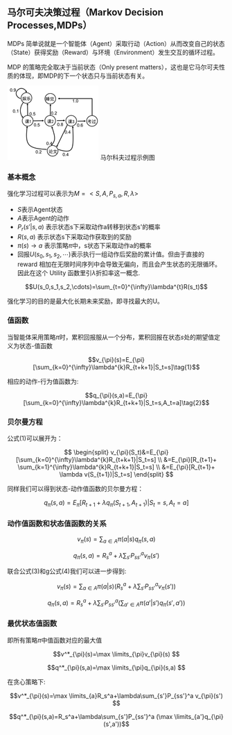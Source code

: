 ## 马尔可夫决策过程（Markov Decision Processes,MDPs）

MDPs 简单说就是一个智能体（Agent）采取行动（Action）从而改变自己的状态（State）获得奖励（Reward）与环境（Environment）发生交互的循环过程。

MDP 的策略完全取决于当前状态（Only present matters），这也是它马尔可夫性质的体现，即MDP的下一个状态只与当前状态有关。


![](images/2021-06-29-19-12-20.png)
马尔科夫过程示例图

### 基本概念
强化学习过程可以表示为$M=<S,A,P_{s,a},R,\lambda>$
* $S$表示Agent状态
* $A$表示Agent的动作
* $P_r(s'|s,a)$ 表示状态s下采取动作a转移到状态s'的概率
* $R(s,a)$ 表示状态s下采取动作获取到的奖励
* $\pi(s)\rightarrow a$ 表示策略$\pi$中，s状态下采取动作a的概率
* 回报$U(s_0,s_1,s_2,\cdots)$表示执行一组动作后奖励的累计值。但由于直接的 reward 相加在无限时间序列中会导致无偏向，而且会产生状态的无限循环。因此在这个 Utility 函数里引$\lambda$折扣率这一概念.

$$U(s_0,s_1,s_2,\cdots)=\sum_{t=0}^{\infty}\lambda^{t}R(s_t)$$

强化学习的目的是最大化长期未来奖励，即寻找最大的U。

### 值函数
当智能体采用策略$\pi$时，累积回报服从一个分布，累积回报在状态$s$处的期望值定义为状态-值函数

$$v_{\pi}(s)=E_{\pi}[\sum_{k=0}^{\infty}\lambda^{k}R_{t+k+1}|S_t=s]\tag{1}$$

相应的动作-行为值函数为:

$$q_{\pi}(s,a)=E_{\pi}[\sum_{k=0}^{\infty}\lambda^{k}R_{t+k+1}|S_t=s,A_t=a]\tag{2}$$

### 贝尔曼方程
公式(1)可以展开为：

$$
\begin{split}
v_{\pi}(S_t)&=E_{\pi}[\sum_{k=0}^{\infty}\lambda^{k}R_{t+k+1}|S_t=s] \\
         &=E_{\pi}[R_{t+1}+ \sum_{k=1}^{\infty}\lambda^{k}R_{t+k+1}|S_t=s] \\
         &=E_{\pi}[R_{t+1}+ \lambda v(S_{t+1})|S_t=s]
\end{split}
$$

同样我们可以得到状态-动作值函数的贝尔曼方程：

$$q_{\pi}(s,a)=E_{\pi}[R_{t+1}+\lambda q_{\pi}(S_{t+1},A_{t+1})|S_t=s,A_t=a]$$

### 动作值函数和状态值函数的关系

$$
v_{\pi}(s)=\sum_{a\in A}\pi(a|s)q_{\pi}(s,a)\tag{3}
$$

$$
q_{\pi}(s,a)=R_s^a+\lambda\sum_{s'}P_{ss'}^a v_{\pi}(s')\tag{4}
$$

联合公式(3)和g公式(4)我们可以进一步得到:

$$
v_{\pi}(s)=\sum_{a\in A}\pi(a|s)(R_s^a+\lambda\sum_{s'}P_{ss'}^a v_{\pi}(s'))
$$

$$
q_{\pi}(s,a)=R_s^a+\lambda\sum_{s'}P_{ss'}^a (\sum_{a'\in A}\pi(a'|s')q_{\pi}(s',a'))
$$
### 最优状态值函数
即所有策略$\pi$中值函数对应的最大值

$$v^*_{\pi}(s)=\max \limits_{\pi}v_{\pi}(s) $$

$$q^*_{\pi}(s,a)=\max \limits_{\pi}q_{\pi}(s,a) $$

在贪心策略下:

$$v^*_{\pi}(s)=\max \limits_{a}R_s^a+\lambda\sum_{s'}P_{ss'}^a v_{\pi}(s') $$

$$q^*_{\pi}(s,a)=R_s^a+\lambda\sum_{s'}P_{ss'}^a (\max \limits_{a'}q_{\pi}(s',a'))$$


